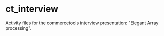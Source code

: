 # ct_interview
Activity files for the commercetools interview presentation: "Elegant Array processing".
